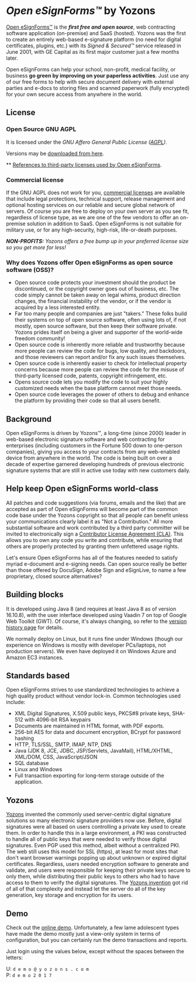 # _Open eSignForms™_ by Yozons
[Open eSignForms™](https://open.esignforms.com) is the **_first free and open source_**, web contracting software application (on-premise) and SaaS (hosted). Yozons was the first to create an entirely web-based e-signature platform (no need for digital certificates, plugins, etc.) with its _Signed & Secured™_ service released in June 2001, with GE Capital as its first major customer just a few months later.

Open eSignForms can help your school, non-profit, medical facility, or business **go green by improving on your paperless activities**. Just use any of our free forms to help with secure document delivery with external parties and e-docs to storing files and scanned paperwork (fully encrypted) for your own secure access from anywhere in the world.

## License
### Open Source GNU AGPL
It is licensed under the *GNU Affero General Public License ([AGPL](http://www.gnu.org/licenses/agpl.html))*.

Versions may be [downloaded from here](https://drive.google.com/folderview?id=0B8C9MszRjx_yTnhna0N5VjkwRlU&usp=sharing).

** [References to third-party licenses used by Open eSignForms](http://open.esignforms.com/thirdPartySoftware.jsp).

### Commercial license
If the GNU AGPL does not work for you, [commercial licenses](http://www.yozons.com/Open-eSignForms/pricing.jsp) are available that include legal protections, technical support, release management and optional hosting services on our reliable and secure global network of servers. Of course you are free to deploy on your own server as you see fit, regardless of license type, as we are one of the few vendors to offer an on-premise solution in addition to SaaS.  Open eSignForms is not suitable for military use, or for any high-security, high-risk, life-or-death purposes.

_**NON-PROFITS:** Yozons offers a free bump up in your preferred license size so you get more for less!_

### Why does Yozons offer Open eSignForms as open source software (OSS)?
  * Open source code protects your investment should the product be discontinued, or the copyright owner goes out of business, etc. The code simply cannot be taken away on legal whims, product direction changes, the financial instability of the vendor, or if the vendor is acquired by a less interested entity.
  * Far too many people and companies are just "takers." These folks build their systems on top of open source software, often using lots of, if not mostly, open source software, but then keep their software private. Yozons prides itself on being a giver and supporter of the world-wide freedom community!
  * Open source code is inherently more reliable and trustworthy because more people can review the code for bugs, low quality, and backdoors, and those reviewers can report and/or fix any such issues themselves.
  * Open source code is inherently easier to check for intellectual property concerns because more people can review the code for the misuse of third-party licensed code, patents, copyright infringement, etc.
  * Opens source code lets you modify the code to suit your highly customized needs when the base platform cannot meet those needs.
  * Open source code leverages the power of others to debug and enhance the platform by providing their code so that all users benefit.

## Background
Open eSignForms is driven by Yozons™, a long-time (since 2000) leader in web-based electronic signature software and web contracting for enterprises (including customers in the Fortune 500 down to one-person companies), giving you access to your contracts from any web-enabled device from anywhere in the world. The code is being built on over a decade of expertise garnered developing hundreds of previous electronic signature systems that are still in active use today with new customers daily. 

## Help keep Open eSignForms world-class
All patches and code suggestions (via forums, emails and the like) that are accepted as part of Open eSignForms will become part of the common code base under the Yozons copyright so that all people can benefit unless your communications clearly label it as "Not a Contribution." All more substantial software and work contributed by a third party committer will be invited to electronically sign a [Contributor License Agreement (CLA)](http://open.esignforms.com/OpeneSignFormsIndividualCLA.html). This allows you to own any code you write and contribute, while ensuring that others are properly protected by granting them unfettered usage rights.

Let's ensure Open eSignForms has all of the features needed to satisfy myriad e-document and e-signing needs. Can open source really be better than those offered by DocuSign, Adobe Sign and eSignLive, to name a few proprietary, closed source alternatives?

## Building blocks

It is developed using Java 8 (and requires at least Java 8 as of version 16.10.8), with the user interface developed using Vaadin 7 on top of Google Web Toolkit (GWT). Of course, it's always changing, so refer to the [version history page](http://open.esignforms.com/demo/versionHistory.jsp) for details.

We normally deploy on Linux, but it runs fine under Windows (though our experience on Windows is mostly with developer PCs/laptops, not production servers). We even have deployed it on Windows Azure and Amazon EC3 instances.

## Standards based

Open eSignForms strives to use standardized technologies to achieve a high quality product without vendor lock-in.  Common technologies used include:
  * XML Digital Signatures, X.509 public keys, PKCS#8 private keys, SHA-512 with 4096-bit RSA keypairs
  * Documents are maintained in HTML format, with PDF exports.
  * 256-bit AES for data and document encryption, BCrypt for password hashing
  * HTTP, TLS/SSL, SMTP, IMAP, NTP, DNS
  * Java (JDK 8, JCE, JDBC, JSP/Servlets, JavaMail), HTML/XHTML, XML/DOM, CSS, JavaScript/JSON
  * SQL database
  * Linux and Windows
  * Full transaction exporting for long-term storage outside of the application.

## Yozons
[Yozons](http://www.yozons.com) invented the commonly used server-centric digital signature solutions so many electronic signature providers now use. Before, digital signatures were all based on users controlling a private key used to create them. In order to handle this in a large environment, a PKI was constructed to handle all of public keys that were needed to verify those digital signatures. Even PGP used this method, albeit without a centralized PKI. The web still uses this model for SSL (https), at least for most sites that don't want browser warnings popping up about unknown or expired digital certificates. Regardless, users needed encryption software to generate and validate, and users were responsible for keeping their private keys secure to only them, while distributing their public keys to others who had to have access to them to verify the digital signatures. The [Yozons invention](http://www.yozons.com/patents.jsp) got rid of all of that complexity and instead let the server do all of the key generation, key storage and encryption for its users.

## Demo
Check out the [online demo](https://open.esignforms.com/demo/). Unfortunately, a few lame adolescent types have made the demo mostly just a view-only system in terms of configuration, but you can certainly run the demo transactions and reports.

Just login using the values below, except without the spaces between the letters:

  U: ``` d e m o @ y o z o n s . c o m ```<br>
  P: ``` d e m o 2 0 1 7 ```

